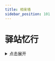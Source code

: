 ```yaml
---
title: 相亲墙
sidebar_position: 101
---
```


# 驿站忆行

<details>
  <summary>点击展开</summary>

![](_images/postyizhan.png)

NitWikit 项目的建立者,维护者,写下这段话时文档提交次数和提交行数最多的人,群吉祥物

原本建立相亲墙是放莎碧的,但其他贡献者好像会错意了

“这是文档贡献者表？”一位贡献者问到

“额,啊对,这里是放贡献者的,大家可以把自己收款码贴这里收点赞助”

“哦？太好了”一位贡献者听到能贴收款码很高兴

“嗯。。。这里原本是打算放莎碧的”驿站喃喃自语道

<img
  src="https://img.fastmirror.net/s/2024/07/24/66a069955c897.jpg"
  width="300;"
  alt=""
/>

</details>
